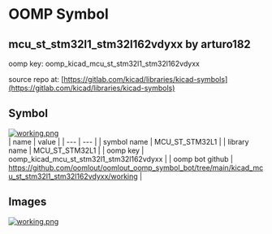 # OOMP Symbol  
## mcu_st_stm32l1_stm32l162vdyxx  by arturo182  
  
oomp key: oomp_kicad_mcu_st_stm32l1_stm32l162vdyxx  
  
source repo at: [https://gitlab.com/kicad/libraries/kicad-symbols](https://gitlab.com/kicad/libraries/kicad-symbols)  
## Symbol  
  
[![working.png](working_600.png)](working.png)  
| name | value | 
| --- | --- | 
| symbol name | MCU_ST_STM32L1 | 
| library name | MCU_ST_STM32L1 | 
| oomp key | oomp_kicad_mcu_st_stm32l1_stm32l162vdyxx | 
| oomp bot github | https://github.com/oomlout/oomlout_oomp_symbol_bot/tree/main/kicad_mcu_st_stm32l1_stm32l162vdyxx/working | 
## Images  
  
[![working.png](working_140.png)](working.png)  
